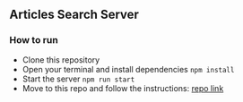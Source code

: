 ## Articles Search Server

### How to run
- Clone this repository
- Open your terminal and install dependencies `npm install`
- Start the server `npm run start`
- Move to this repo and follow the instructions: [repo link](https://github.com/NjohPrince/articles-search-client)
